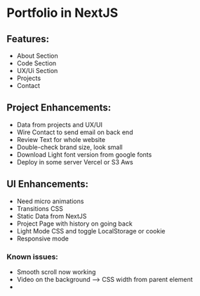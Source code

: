# Portfolio in NextJS

## Features:
* About Section
* Code Section
* UX/Ui Section
* Projects
* Contact


## Project Enhancements:
* Data from projects and UX/UI
* Wire Contact to send email on back end
* Review Text for whole website
* Double-check brand size, look small
* Download Light font version from google fonts
* Deploy in some server Vercel or S3 Aws

## UI Enhancements:
- Need micro animations
- Transitions CSS
- Static Data from NextJS
- Project Page with history on going back
- Light Mode CSS and toggle LocalStorage or cookie
- Responsive mode

### Known issues:
* Smooth scroll now working
* Video on the background --> CSS width from parent element
* 